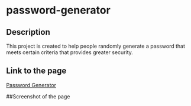 # password-generator

## Description

This project is created to help people randomly generate a password that meets certain criteria that provides greater security.

## Link to the page

[Password Generator](https://zacklai21.github.io/password-generator/)


##Screenshot of the page
